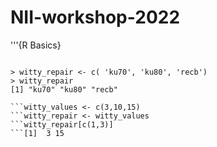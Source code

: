 # NII-workshop-2022
'''{R Basics}
````spelling error in variable

> witty_repair <- c( 'ku70', 'ku80', 'recb')
> witty_repair
[1] "ku70" "ku80" "recb"

```witty_values <- c(3,10,15)
```witty_repair <- witty_values
```witty_repair[c(1,3)]
```[1]  3 15
